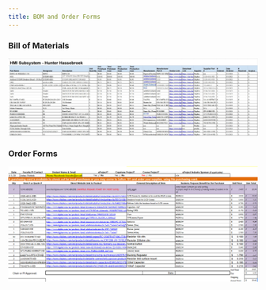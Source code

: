 ```yaml
---
title: BOM and Order Forms
---
```

### Bill of Materials
<img src="https://github.com/KhakiSaturday/KhakiSaturday.github.io/blob/main/Images/BOMFinalized.JPG?raw=true">

### Order Forms
<img src="https://github.com/KhakiSaturday/KhakiSaturday.github.io/blob/main/Images/Purchase_Order_newestversion.png?raw=true">

